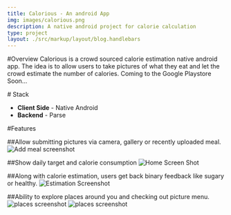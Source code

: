 ```yaml
---
title: Calorious - An android App
img: images/calorious.png
description: A native android project for calorie calculation
type: project
layout: ./src/markup/layout/blog.handlebars
---
```


#Overview
Calorious is a crowd sourced calorie estimation native android app. The idea is to allow users to take pictures of what they eat and let the crowd estimate the number of calories. <span class="text-orange">Coming to the Google Playstore Soon...</span>

#<i class="fi-page-multiple text-purple"></i> Stack
* __Client Side__ - Native Android
* __Backend__ - Parse

#Features

##Allow submitting pictures via camera, gallery or recently uploaded meal.
<img src="../../images/projects/calorious/camera.png" alt="Add meal screenshot" class="mobile-screenshot" />

##Show daily target and calorie consumption
<img src="../../images/projects/calorious/home.png" alt="Home Screen Shot" class="mobile-screenshot" />

##Along with calorie estimation, users get back binary feedback like sugary or healthy. 
<img src="../../images/projects/calorious/meals.png" alt="Estimation Screenshot" class="mobile-screenshot" />

##Ability to explore places around you and checking out picture menu.
<img src="../../images/projects/calorious/places.png" alt="places screenshot" class="mobile-screenshot" />
<img src="../../images/projects/calorious/menu.png" alt="places screenshot" class="mobile-screenshot" />
